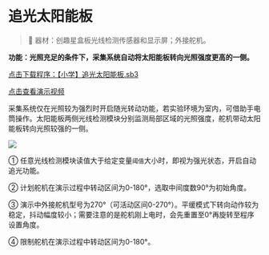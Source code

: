 # 追光太阳能板

> 🧰 器材：创趣星盒板光线检测传感器和显示屏；外接舵机。

**功能：光照充足的条件下，采集系统自动将太阳能板转向光照强度更高的一侧。**

<a href="/tutorial/starbox_sj/sb3/【小学】追光太阳能板.sb3">点击下载程序：【小学】追光太阳能板.sb3</a>

<a href="https://www.cfunworld.com" target="_blank">点击查看演示视频</a>

采集系统仅在光照较为强烈时开启随光转动功能，若实验环境为室内，可借助手电筒操作。太阳能板两侧光线检测模块分别监测局部区域的光照强度，舵机带动太阳能板转向光照较强的一侧。

<img src="/images/docimg/【小学】追光太阳能板.png" >

①  任意光线检测模块读值大于给定变量`阈值`大小时，即视为强光状态，开启自动追光功能。

②  计划舵机在演示过程中转动区间为0-180°，选取中间度数90°为初始角度。

③  演示中外接舵机型号为270°（可活动区间0-270°）。平缓模式下转向动作较为稳定，抖动幅度较小；需要注意的是舵机刚上电时，会先重置至0°再旋转至程序设置角度。

④  限制舵机在演示过程中转动区间为0-180°。
